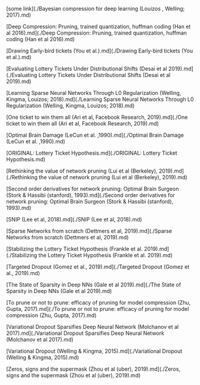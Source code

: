 
[some link](./Bayesian compression for deep learning (Louizos , Welling; 2017).md)

[Deep Compression: Pruning, trained quantization, huffman coding (Han et al 2016).md](./Deep Compression: Pruning, trained quantization, huffman coding (Han et al 2016).md)

[Drawing Early-bird tickets (You et al.).md](./Drawing Early-bird tickets (You et al.).md)

[Evaluating Lottery Tickets Under Distributional Shifts (Desai et al 2019).md](./Evaluating Lottery Tickets Under Distributional Shifts (Desai et al 2019).md)

[Learning Sparse Neural Networks Through L0 Regularization (Welling, Kingma, Louizos; 2018).md](./Learning Sparse Neural Networks Through L0 Regularization (Welling, Kingma, Louizos; 2018).md)

[One ticket to win them all (Ari et al, Facebook Research, 2019).md](./One ticket to win them all (Ari et al, Facebook Research, 2019).md)

[Optimal Brain Damage (LeCun et al. ,1990).md](./Optimal Brain Damage (LeCun et al. ,1990).md)

[ORIGINAL: Lottery Ticket Hypothesis.md](./ORIGINAL: Lottery Ticket Hypothesis.md)

[Rethinking the value of network pruning (Lui et al (Berkeley), 2019).md](./Rethinking the value of network pruning (Lui et al (Berkeley), 2019).md)

[Second order derivatives for network pruning: Optimal Brain Surgeon (Stork & Hassibi (stanford), 1993).md](./Second order derivatives for network pruning: Optimal Brain Surgeon (Stork & Hassibi (stanford), 1993).md)

[SNIP (Lee et al, 2018).md](./SNIP (Lee et al, 2018).md)

[Sparse Networks from scratch (Dettmers et al, 2019).md](./Sparse Networks from scratch (Dettmers et al, 2019).md)

[Stabilizing the Lottery Ticket Hypothesis (Frankle et al. 2019).md](./Stabilizing the Lottery Ticket Hypothesis (Frankle et al. 2019).md)

[Targeted Dropout (Gomez et al., 2019).md](./Targeted Dropout (Gomez et al., 2019).md)

[The State of Sparsity in Deep NNs (Gale et al 2019).md](./The State of Sparsity in Deep NNs (Gale et al 2019).md)

[To prune or not to prune: efficacy of pruning for model compression (Zhu, Gupta, 2017).md](./To prune or not to prune: efficacy of pruning for model compression (Zhu, Gupta, 2017).md)

[Variational Dropout Sparsifies Deep Neural Network (Molchanov et al 2017).md](./Variational Dropout Sparsifies Deep Neural Network (Molchanov et al 2017).md)

[Variational Dropout (Welling & Kingma, 2015).md](./Variational Dropout (Welling & Kingma, 2015).md)

[Zeros, signs and the supermask (Zhou et al (uber), 2019).md](./Zeros, signs and the supermask (Zhou et al (uber), 2019).md)

